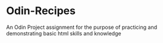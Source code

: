 # Odin-Recipes
An Odin Project assignment for the purpose of practicing and demonstrating basic html skills and knowledge
